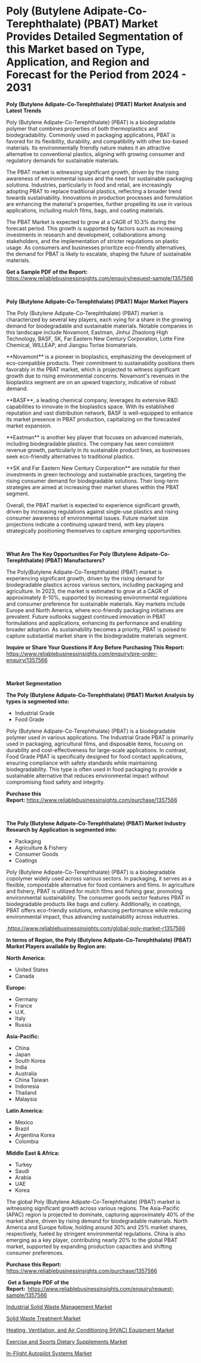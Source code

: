<p><h1>Poly (Butylene Adipate-Co-Terephthalate) (PBAT) Market Provides Detailed Segmentation of this Market based on Type, Application, and Region and Forecast for the Period from 2024 - 2031</h1></p><p><strong>Poly (Butylene Adipate-Co-Terephthalate) (PBAT) Market Analysis and Latest Trends</strong></p>
<p><p>Poly (Butylene Adipate-Co-Terephthalate) (PBAT) is a biodegradable polymer that combines properties of both thermoplastics and biodegradability. Commonly used in packaging applications, PBAT is favored for its flexibility, durability, and compatibility with other bio-based materials. Its environmentally friendly nature makes it an attractive alternative to conventional plastics, aligning with growing consumer and regulatory demands for sustainable materials.</p><p>The PBAT market is witnessing significant growth, driven by the rising awareness of environmental issues and the need for sustainable packaging solutions. Industries, particularly in food and retail, are increasingly adopting PBAT to replace traditional plastics, reflecting a broader trend towards sustainability. Innovations in production processes and formulation are enhancing the material's properties, further propelling its use in various applications, including mulch films, bags, and coating materials.</p><p>The PBAT Market is expected to grow at a CAGR of 10.3% during the forecast period. This growth is supported by factors such as increasing investments in research and development, collaborations among stakeholders, and the implementation of stricter regulations on plastic usage. As consumers and businesses prioritize eco-friendly alternatives, the demand for PBAT is likely to escalate, shaping the future of sustainable materials.</p></p>
<p><strong>Get a Sample PDF of the Report:&nbsp;</strong> <a href="https://www.reliablebusinessinsights.com/enquiry/request-sample/1357566?utm_campaign=75&utm_medium=2&utm_source=Github&utm_content=ia&utm_term=05122024&utm_id=poly-butylene-adipate-co-terephthalate-pbat">https://www.reliablebusinessinsights.com/enquiry/request-sample/1357566</a></p>
<p>&nbsp;</p>
<p><strong>Poly (Butylene Adipate-Co-Terephthalate) (PBAT) Major Market Players</strong></p>
<p><p>The Poly (Butylene Adipate-Co-Terephthalate) (PBAT) market is characterized by several key players, each vying for a share in the growing demand for biodegradable and sustainable materials. Notable companies in this landscape include Novamont, Eastman, Jinhui Zhaolong High Technology, BASF, SK, Far Eastern New Century Corporation, Lotte Fine Chemical, WILLEAP, and Jiangsu Torise biomaterials.</p><p>**Novamont** is a pioneer in bioplastics, emphasizing the development of eco-compatible products. Their commitment to sustainability positions them favorably in the PBAT market, which is projected to witness significant growth due to rising environmental concerns. Novamont's revenues in the bioplastics segment are on an upward trajectory, indicative of robust demand.</p><p>**BASF**, a leading chemical company, leverages its extensive R&D capabilities to innovate in the bioplastics space. With its established reputation and vast distribution network, BASF is well-equipped to enhance its market presence in PBAT production, capitalizing on the forecasted market expansion.</p><p>**Eastman** is another key player that focuses on advanced materials, including biodegradable plastics. The company has seen consistent revenue growth, particularly in its sustainable product lines, as businesses seek eco-friendly alternatives to traditional plastics.</p><p>**SK and Far Eastern New Century Corporation** are notable for their investments in green technology and sustainable practices, targeting the rising consumer demand for biodegradable solutions. Their long-term strategies are aimed at increasing their market shares within the PBAT segment.</p><p>Overall, the PBAT market is expected to experience significant growth, driven by increasing regulations against single-use plastics and rising consumer awareness of environmental issues. Future market size projections indicate a continuing upward trend, with key players strategically positioning themselves to capture emerging opportunities.</p></p>
<p>&nbsp;</p>
<p><strong>What Are The Key Opportunities For Poly (Butylene Adipate-Co-Terephthalate) (PBAT) Manufacturers?</strong></p>
<p><p>The Poly(Butylene Adipate-Co-Terephthalate) (PBAT) market is experiencing significant growth, driven by the rising demand for biodegradable plastics across various sectors, including packaging and agriculture. In 2023, the market is estimated to grow at a CAGR of approximately 8-10%, supported by increasing environmental regulations and consumer preference for sustainable materials. Key markets include Europe and North America, where eco-friendly packaging initiatives are prevalent. Future outlooks suggest continued innovation in PBAT formulations and applications, enhancing its performance and enabling broader adoption. As sustainability becomes a priority, PBAT is poised to capture substantial market share in the biodegradable materials segment.</p></p>
<p><strong>Inquire or Share Your Questions If Any Before Purchasing This Report:</strong> <a href="https://www.reliablebusinessinsights.com/enquiry/pre-order-enquiry/1357566?utm_campaign=75&utm_medium=2&utm_source=Github&utm_content=ia&utm_term=05122024&utm_id=poly-butylene-adipate-co-terephthalate-pbat">https://www.reliablebusinessinsights.com/enquiry/pre-order-enquiry/1357566</a></p>
<p>&nbsp;</p>
<p><strong>Market Segmentation</strong></p>
<p><strong>The Poly (Butylene Adipate-Co-Terephthalate) (PBAT) Market Analysis by types is segmented into:</strong></p>
<p><ul><li>Industrial Grade</li><li>Food Grade</li></ul></p>
<p><p>Poly (Butylene Adipate-Co-Terephthalate) (PBAT) is a biodegradable polymer used in various applications. The Industrial Grade PBAT is primarily used in packaging, agricultural films, and disposable items, focusing on durability and cost-effectiveness for large-scale applications. In contrast, Food Grade PBAT is specifically designed for food contact applications, ensuring compliance with safety standards while maintaining biodegradability. This type is often used in food packaging to provide a sustainable alternative that reduces environmental impact without compromising food safety and integrity.</p></p>
<p><strong>Purchase this Report:&nbsp;</strong><a href="https://www.reliablebusinessinsights.com/purchase/1357566?utm_campaign=75&utm_medium=2&utm_source=Github&utm_content=ia&utm_term=05122024&utm_id=poly-butylene-adipate-co-terephthalate-pbat">https://www.reliablebusinessinsights.com/purchase/1357566</a></p>
<p>&nbsp;</p>
<p><strong>The Poly (Butylene Adipate-Co-Terephthalate) (PBAT) Market Industry Research by Application is segmented into:</strong></p>
<p><ul><li>Packaging</li><li>Agriculture & Fishery</li><li>Consumer Goods</li><li>Coatings</li></ul></p>
<p><p>Poly (Butylene Adipate-Co-Terephthalate) (PBAT) is a biodegradable copolymer widely used across various sectors. In packaging, it serves as a flexible, compostable alternative for food containers and films. In agriculture and fishery, PBAT is utilized for mulch films and fishing gear, promoting environmental sustainability. The consumer goods sector features PBAT in biodegradable products like bags and cutlery. Additionally, in coatings, PBAT offers eco-friendly solutions, enhancing performance while reducing environmental impact, thus advancing sustainability across industries.</p></p>
<p><a href="https://www.reliablebusinessinsights.com/global-poly-market-r1357566?utm_campaign=75&utm_medium=2&utm_source=Github&utm_content=ia&utm_term=05122024&utm_id=poly-butylene-adipate-co-terephthalate-pbat">&nbsp;https://www.reliablebusinessinsights.com/global-poly-market-r1357566</a></p>
<p><strong>In terms of Region, the Poly (Butylene Adipate-Co-Terephthalate) (PBAT) Market Players available by Region are:</strong></p>
<p>
    <p> <strong> North America: </strong>
        <ul>
            <li>United States</li>
            <li>Canada</li>
        </ul>
        </p> 
    <p> <strong> Europe: </strong>
        <ul>
            <li>Germany</li>
            <li>France</li>
            <li>U.K.</li>
            <li>Italy</li>
            <li>Russia</li>
        </ul>
        </p> 
    <p> <strong> Asia-Pacific: </strong>
        <ul>
            <li>China</li>
            <li>Japan</li>
            <li>South Korea</li>
            <li>India</li>
            <li>Australia</li>
            <li>China Taiwan</li>
            <li>Indonesia</li>
            <li>Thailand</li>
            <li>Malaysia</li>
        </ul>
        </p> 
    <p> <strong> Latin America: </strong>
        <ul>
            <li>Mexico</li>
            <li>Brazil</li>
            <li>Argentina Korea</li>
            <li>Colombia</li>
        </ul>
        </p> 
    <p> <strong> Middle East & Africa: </strong>
        <ul>
            <li>Turkey</li>
            <li>Saudi</li>
            <li>Arabia</li>
            <li>UAE</li>
            <li>Korea</li>
        </ul>
    </p>
    </p>
<p><p>The global Poly (Butylene Adipate-Co-Terephthalate) (PBAT) market is witnessing significant growth across various regions. The Asia-Pacific (APAC) region is projected to dominate, capturing approximately 40% of the market share, driven by rising demand for biodegradable materials. North America and Europe follow, holding around 30% and 25% market shares, respectively, fueled by stringent environmental regulations. China is also emerging as a key player, contributing nearly 20% to the global PBAT market, supported by expanding production capacities and shifting consumer preferences.</p></p>
<p><strong>Purchase this Report: </strong><a href="https://www.reliablebusinessinsights.com/purchase/1357566?utm_campaign=75&utm_medium=2&utm_source=Github&utm_content=ia&utm_term=05122024&utm_id=poly-butylene-adipate-co-terephthalate-pbat">https://www.reliablebusinessinsights.com/purchase/1357566</a></p>
<p>&nbsp;<strong>Get a Sample PDF of the Report:&nbsp;&nbsp;</strong><a href="https://www.reliablebusinessinsights.com/enquiry/request-sample/1357566?utm_campaign=75&utm_medium=2&utm_source=Github&utm_content=ia&utm_term=05122024&utm_id=poly-butylene-adipate-co-terephthalate-pbat">https://www.reliablebusinessinsights.com/enquiry/request-sample/1357566</a></p>
<p><strong></strong></p>
<p><p><a href="https://www.linkedin.com/pulse/outlook-industrial-solid-waste-management-market-2024-2031-np6te?utm_campaign=75&utm_medium=2&utm_source=Github&utm_content=ia&utm_term=05122024&utm_id=poly-butylene-adipate-co-terephthalate-pbat">Industrial Solid Waste Management Market</a></p><p><a href="https://www.linkedin.com/pulse/market-analysis-report-solid-waste-treatment-anticipated-growth-fxnme?utm_campaign=75&utm_medium=2&utm_source=Github&utm_content=ia&utm_term=05122024&utm_id=poly-butylene-adipate-co-terephthalate-pbat">Solid Waste Treatment Market</a></p><p><a href="https://github.com/LilianFaulkner65/Market-Research-Report-List-1/blob/main/heating-ventilation-and-air-conditioning-hvac-equipment-market.md?utm_campaign=75&utm_medium=2&utm_source=Github&utm_content=ia&utm_term=05122024&utm_id=poly-butylene-adipate-co-terephthalate-pbat">Heating, Ventilation, and Air Conditioning (HVAC) Equipment Market</a></p><p><a href="https://issuu.com/reportprime-2/docs/exercise-and-sports-dietary-supplements-market-siz?utm_campaign=75&utm_medium=2&utm_source=Github&utm_content=ia&utm_term=05122024&utm_id=poly-butylene-adipate-co-terephthalate-pbat">Exercise and Sports Dietary Supplements Market</a></p><p><a href="https://github.com/rileymgdorcas/Market-Research-Report-List-1/blob/main/in-flight-autopilot-systems-market.md?utm_campaign=75&utm_medium=2&utm_source=Github&utm_content=ia&utm_term=05122024&utm_id=poly-butylene-adipate-co-terephthalate-pbat">In-Flight Autopilot Systems Market</a></p></p>